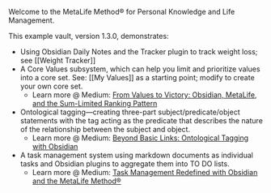 Welcome to the MetaLife Method® for Personal Knowledge and Life Management.

This example vault, version 1.3.0, demonstrates:

 - Using Obsidian Daily Notes and the Tracker plugin to track weight loss; see [[Weight Tracker]]
 - A Core Values subsystem, which can help you limit and prioritize values into a core set. See: [[My Values]] as a starting point; modify to create your own core set.
	 - Learn more @ Medium: [From Values to Victory: Obsidian, MetaLife, and the Sum-Limited Ranking Pattern](https://medium.com/@evren.alder/from-values-to-victory-obsidian-metalife-and-the-sum-limited-ranking-pattern-26264fd42e0e)
 - Ontological tagging—creating three-part subject/predicate/object statements with the tag acting as the predicate that describes the nature of the relationship between the subject and object. 
	 - Learn more @ Medium: [Beyond Basic Links: Ontological Tagging with Obsidian](https://medium.com/@evren.alder/beyond-basic-links-ontological-tagging-with-obsidian-13ca458aec75)
 - A task management system using markdown documents as individual tasks and Obsidian plugins to aggregate them into TO DO lists. 
	 - Learn more @ Medium: [Task Management Redefined with Obsidian and the MetaLife Method®](https://medium.com/@evren.alder/task-management-redefined-with-obsidian-and-the-metalife-method-607f99463219)

